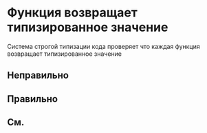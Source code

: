 # Функция возвращает типизированное значение

Система строгой типизации кода проверяет что каждая функция возвращает типизированное значение

## Неправильно

## Правильно

## См.

